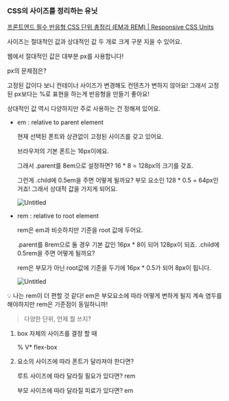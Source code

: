 ### CSS의 사이즈를 정리하는 유닛

[프론트엔드 필수 반응형 CSS 단위 총정리 (EM과 REM) | Responsive CSS Units](https://www.youtube.com/watch?v=7Z3t1OWOpHo)

사이즈는 절대적인 값과 상대적인 값 두 개로 크게 구분 지을 수 있어요.

웹에서 절대적인 값은 대부분 px를 사용합니다!

px의 문제점은?

고정된 값이다 보니 컨테이너 사이즈가 변경해도 컨텐츠가 변하지 않아요! 그래서 고정된 px보다는 %로 표현을 하는게 반응형을 만들기 좋아요!

상대적인 값 역시 다양하지만 주로 사용하는 건 정해져 있어요.

- em : relative to parent element
    
    현재 선택된 폰트와 상관없이 고정된 사이즈를 갖고 있어요. 
    
    브라우저의 기본 폰트는 16px이에요. 
    
    그래서 .parent를 8em으로 설정하면? 16 * 8 = 128px의 크기를 갖죠.
    
    그런게 .child에 0.5em을 주면 어떻게 될까요? 부모 요소인 128 * 0.5 = 64px인 거죠! 그래서 상대적 값을 가지게 되어요.
    
    ![Untitled](https://s3-us-west-2.amazonaws.com/secure.notion-static.com/a062dd50-420f-4d71-8af2-0277a1ab5a70/Untitled.png)
    
- rem : relative to root element
    
    rem은 em과 비슷하지만 기준을 root 값에 두어요.
    
    .parent를 8rem으로 둘 경우 기본 값인 16px * 8이 되어 128px이 되죠. .child에 0.5rem을 주면 어떻게 될까요?
    
    rem은 부모가 아닌 root값에 기준을 두기에 16px * 0.5가 되어 8px이 됩니다. 
    
    ![Untitled](https://s3-us-west-2.amazonaws.com/secure.notion-static.com/32be8f20-99f3-4b12-85f8-7b11189b3079/Untitled.png)
    

<aside>
💡 나는 rem이 더 편할 것 같다! em은 부모요소에 따라 어떻게 변하게 될지 계속 염두를 해야하지만 rem은 기준점이 동일하니까!

</aside>

> 다양한 단위, 언제 뭘 쓰지?
> 
1. box  자체의 사이즈를 결정 할 때
    
    % V* flex-box
    
2. 요소의 사이즈에 따라 폰트가 달라져야 한다면?
    
    루트 사이즈에 따라 달라질 필요가 있다면? rem
    
    부모 사이즈에 따라 달라질 피료가 있다면? em